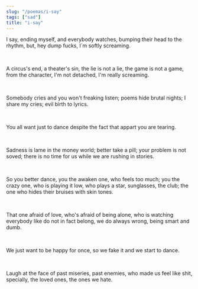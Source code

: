 ```yaml
---
slug: "/poemas/i-say"
tags: ["sad"]
title: "i-say"
---
```

I say, ending myself, and everybody watches, bumping their head to the rhythm, but, hey dump fucks, I´m softly screaming.

&nbsp;

A circus's end, a theater's sin, the lie is not a lie, the game is not a game, from the character, I'm not detached, I'm really screaming.

&nbsp;

Somebody cries and you won't freaking listen; poems hide brutal nights; I share my cries; evil birth to lyrics.

&nbsp;

You all want just to dance despite the fact that appart you are tearing.

&nbsp;

Sadness is lame in the money world; better take a pill; your problem is not soved; there is no time for us while we are rushing in stories.

&nbsp;

So you better dance, you the awaken one, who feels too much; you the crazy one, who is playing it low, who plays a star, sunglasses, the club; the one who hides their bruises with skin tones.

&nbsp;

That one afraid of love, who's afraid of being alone, who is watching everybody like do not in fact belong, we do always wrong, being smart and dumb.

&nbsp;

We just want to be happy for once, so we fake it and we start to dance.

&nbsp;

Laugh at the face of past miseries, past enemies, who made us feel like shit, specially, the loved ones, the ones we hate.